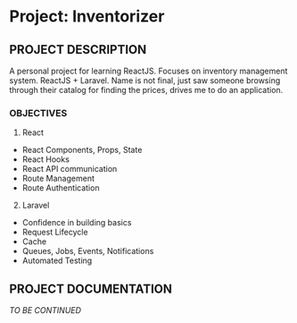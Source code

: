 # Project: Inventorizer

## PROJECT DESCRIPTION
A personal project for learning ReactJS. Focuses on inventory management system. ReactJS + Laravel. Name is not final, just saw someone browsing through their catalog for finding the prices, drives me to do an application.

### OBJECTIVES
1. React
  - React Components, Props, State
  - React Hooks
  - React API communication
  - Route Management
  - Route Authentication

2. Laravel
 - Confidence in building basics
 - Request Lifecycle
 - Cache
 - Queues, Jobs, Events, Notifications
 - Automated Testing

## PROJECT DOCUMENTATION
*TO BE CONTINUED*
